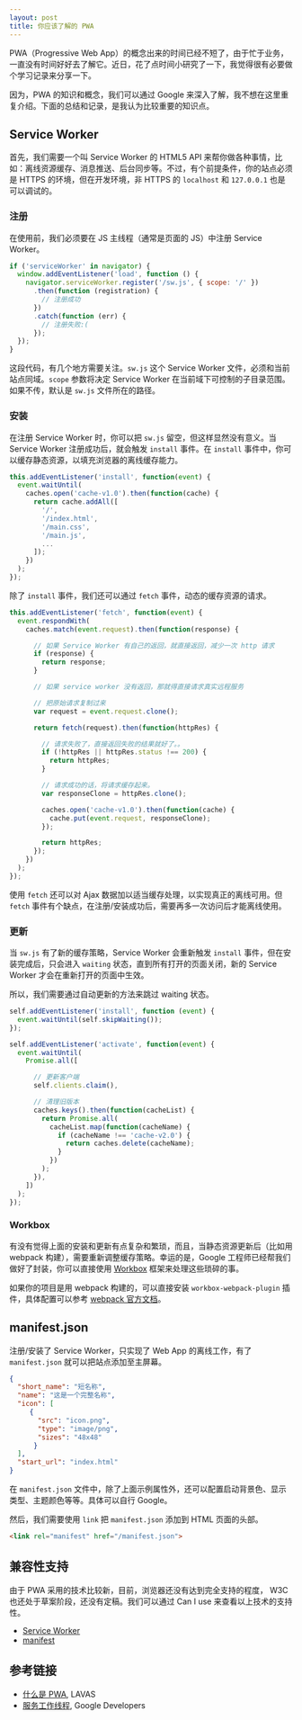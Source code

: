 ```yaml
---
layout: post
title: 你应该了解的 PWA
---
```


PWA（Progressive Web App）的概念出来的时间已经不短了，由于忙于业务，一直没有时间好好去了解它。近日，花了点时间小研究了一下，我觉得很有必要做个学习记录来分享一下。

因为，PWA 的知识和概念，我们可以通过 Google 来深入了解，我不想在这里重复介绍。下面的总结和记录，是我认为比较重要的知识点。

## Service Worker

首先，我们需要一个叫 Service Worker 的 HTML5 API 来帮你做各种事情，比如：离线资源缓存、消息推送、后台同步等。不过，有个前提条件，你的站点必须是 HTTPS 的环境，但在开发环境，非 HTTPS 的 `localhost` 和 `127.0.0.1` 也是可以调试的。

### 注册

在使用前，我们必须要在 JS 主线程（通常是页面的 JS）中注册 Service Worker。

```js
if ('serviceWorker' in navigator) {
  window.addEventListener('load', function () {
    navigator.serviceWorker.register('/sw.js', { scope: '/' })
      .then(function (registration) {
        // 注册成功
      })
      .catch(function (err) {
        // 注册失败:(
      });
  });
}
```

这段代码，有几个地方需要关注。`sw.js` 这个 Service Worker 文件，必须和当前站点同域。`scope` 参数将决定 Service Worker 在当前域下可控制的子目录范围。如果不传，默认是 `sw.js` 文件所在的路径。

### 安装

在注册 Service Worker 时，你可以把 `sw.js` 留空，但这样显然没有意义。当 Service Worker 注册成功后，就会触发 `install` 事件。在 `install` 事件中，你可以缓存静态资源，以填充浏览器的离线缓存能力。

```js
this.addEventListener('install', function(event) {
  event.waitUntil(
    caches.open('cache-v1.0').then(function(cache) {
      return cache.addAll([
        '/',
        '/index.html',
        '/main.css',
        '/main.js',
        ...
      ]);
    })
  );
});
```

除了 `install` 事件，我们还可以通过 `fetch` 事件，动态的缓存资源的请求。

```js
this.addEventListener('fetch', function(event) {
  event.respondWith(
    caches.match(event.request).then(function(response) {

      // 如果 Service Worker 有自己的返回，就直接返回，减少一次 http 请求
      if (response) {
        return response;
      }

      // 如果 service worker 没有返回，那就得直接请求真实远程服务

      // 把原始请求复制过来
      var request = event.request.clone(); 

      return fetch(request).then(function(httpRes) {

        // 请求失败了，直接返回失败的结果就好了。。
        if (!httpRes || httpRes.status !== 200) {
          return httpRes;
        }

        // 请求成功的话，将请求缓存起来。
        var responseClone = httpRes.clone();

        caches.open('cache-v1.0').then(function(cache) {
          cache.put(event.request, responseClone);
        });

        return httpRes;
      });
    })
  );
});
```

使用 `fetch` 还可以对 Ajax 数据加以适当缓存处理，以实现真正的离线可用。但 `fetch` 事件有个缺点，在注册/安装成功后，需要再多一次访问后才能离线使用。

### 更新

当 `sw.js` 有了新的缓存策略，Service Worker 会重新触发 `install` 事件，但在安装完成后，只会进入 `waiting` 状态，直到所有打开的页面关闭，新的 Service Worker 才会在重新打开的页面中生效。

所以，我们需要通过自动更新的方法来跳过 waiting 状态。

```js
self.addEventListener('install', function (event) {
  event.waitUntil(self.skipWaiting());
});

self.addEventListener('activate', function(event) {
  event.waitUntil(
    Promise.all([

      // 更新客户端
      self.clients.claim(),

      // 清理旧版本
      caches.keys().then(function(cacheList) {
        return Promise.all(
          cacheList.map(function(cacheName) {
            if (cacheName !== 'cache-v2.0') {
              return caches.delete(cacheName);
            }
          })
        );
      }),
    ])
  );
});
```

### Workbox

有没有觉得上面的安装和更新有点复杂和繁琐，而且，当静态资源更新后（比如用 webpack 构建），需要重新调整缓存策略。幸运的是，Google 工程师已经帮我们做好了封装，你可以直接使用 [Workbox](https://developers.google.com/web/tools/workbox/) 框架来处理这些琐碎的事。

如果你的项目是用 webpack 构建的，可以直接安装 `workbox-webpack-plugin` 插件，具体配置可以参考 [webpack 官方文档](https://webpack.docschina.org/guides/progressive-web-application/)。

## manifest.json

注册/安装了 Service Worker，只实现了 Web App 的离线工作，有了 `manifest.json` 就可以把站点添加至主屏幕。

```json
{
  "short_name": "短名称",
  "name": "这是一个完整名称",
  "icon": [
     {
       "src": "icon.png",
       "type": "image/png",
       "sizes": "48x48"
      }
  ],
  "start_url": "index.html"
}
```

在 `manifest.json` 文件中，除了上面示例属性外，还可以配置启动背景色、显示类型、主题颜色等等。具体可以自行 Google。

然后，我们需要使用 `link` 把 `manifest.json` 添加到 HTML 页面的头部。

```html
<link rel="manifest" href="/manifest.json">
```

## 兼容性支持

由于 PWA 采用的技术比较新，目前，浏览器还没有达到完全支持的程度， W3C 也还处于草案阶段，还没有定稿。我们可以通过 Can I use 来查看以上技术的支持性。

- [Service Worker](https://caniuse.com/#search=service%20worker)
- [manifest](https://caniuse.com/#search=manifest)

## 参考链接

- [什么是 PWA](https://lavas.baidu.com/pwa/README), LAVAS
- [服务工作线程](https://developers.google.cn/web/fundamentals/primers/service-workers/), Google Developers